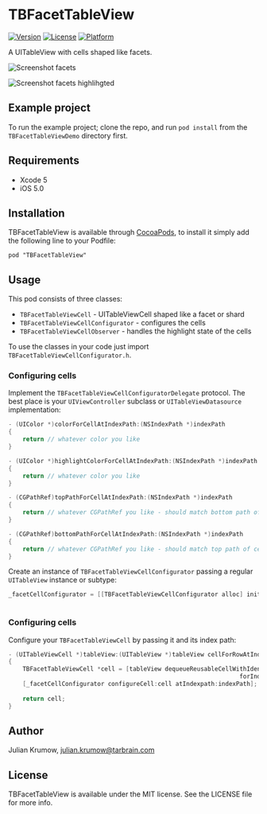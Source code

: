 # TBFacetTableView

[![Version](https://img.shields.io/cocoapods/v/TBFacetTableView.svg?style=flat)](http://cocoadocs.org/docsets/TBFacetTableView)
[![License](https://img.shields.io/cocoapods/l/TBFacetTableView.svg?style=flat)](http://cocoadocs.org/docsets/TBFacetTableView)
[![Platform](https://img.shields.io/cocoapods/p/TBFacetTableView.svg?style=flat)](http://cocoadocs.org/docsets/TBFacetTableView)

A UITableView with cells shaped like facets.

![Screenshot facets](https://github.com/tarbrain/TBFacetTableView/raw/master/Documentation/Images/Screenshots/facets.png)

![Screenshot facets highlihgted](https://github.com/tarbrain/TBFacetTableView/raw/master/Documentation/Images/Screenshots/facets_highlighted.png)


## Example project

To run the example project; clone the repo, and run `pod install` from the `TBFacetTableViewDemo` directory first.

## Requirements

* Xcode 5
* iOS 5.0

## Installation

TBFacetTableView is available through [CocoaPods](http://cocoapods.org), to install
it simply add the following line to your Podfile:

    pod "TBFacetTableView"

## Usage

This pod consists of three classes:

* `TBFacetTableViewCell` - UITableViewCell shaped like a facet or shard
* `TBFacetTableViewCellConfigurator` - configures the cells
* `TBFacetTableViewCellObserver` - handles the highlight state of the cells

To use the classes in your code just import `TBFacetTableViewCellConfigurator.h`.

### Configuring cells

Implement the `TBFacetTableViewCellConfiguratorDelegate` protocol. The best place is your `UIViewController` subclass or `UITableViewDatasource` implementation:

```objective-c
- (UIColor *)colorForCellAtIndexPath:(NSIndexPath *)indexPath
{
    return // whatever color you like
}

- (UIColor *)highlightColorForCellAtIndexPath:(NSIndexPath *)indexPath
{
    return // whatever color you like
}

- (CGPathRef)topPathForCellAtIndexPath:(NSIndexPath *)indexPath
{
    return // whatever CGPathRef you like - should match bottom path of cell above
}

- (CGPathRef)bottomPathForCellAtIndexPath:(NSIndexPath *)indexPath
{
    return // whatever CGPathRef you like - should match top path of cell below
}
```

Create an instance of `TBFacetTableViewCellConfigurator` passing a regular `UITableView` instance or subtype:

```objective-c
_facetCellConfigurator = [[TBFacetTableViewCellConfigurator alloc] initWithTableView:_facetTableView
                                                                            delegate:self];
```

### Configuring cells

Configure your `TBFacetTableViewCell` by passing it and its index path:

```objective-c
- (UITableViewCell *)tableView:(UITableView *)tableView cellForRowAtIndexPath:(NSIndexPath *)indexPath
{
    TBFacetTableViewCell *cell = [tableView dequeueReusableCellWithIdentifier:[TBFacetTableViewCell reuseIdentifier]
                                                                 forIndexPath:indexPath];
    [_facetCellConfigurator configureCell:cell atIndexpath:indexPath];
        
    return cell;
}
```

## Author

Julian Krumow, julian.krumow@tarbrain.com

## License

TBFacetTableView is available under the MIT license. See the LICENSE file for more info.

